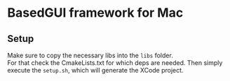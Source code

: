 # BasedGUI framework for Mac

## Setup
Make sure to copy the necessary libs into the `libs` folder.<br>
For that check the CmakeLists.txt for which deps are needed.
Then simply execute the `setup.sh`, which will generate the XCode project.
